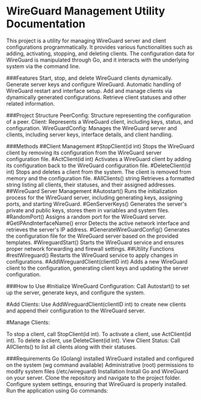 <h1>WireGuard Management Utility Documentation</h1>
This project is a utility for managing WireGuard server and client configurations programmatically. It provides various functionalities such as adding, activating, stopping, and deleting clients. The configuration data for WireGuard is manipulated through Go, and it interacts with the underlying system via the command line.

###Features
Start, stop, and delete WireGuard clients dynamically.
Generate server keys and configure WireGuard.
Automatic handling of WireGuard restart and interface setup.
Add and manage clients via dynamically generated configurations.
Retrieve client statuses and other related information.

###Project Structure
PeerConfig: Structure representing the configuration of a peer.
Client: Represents a WireGuard client, including keys, status, and configuration.
WireGuardConfig: Manages the WireGuard server and clients, including server keys, interface details, and client handling.

###Methods
##Client Management
#StopClient(id int)
Stops the WireGuard client by removing its configuration from the WireGuard server configuration file.
#ActClient(id int)
Activates a WireGuard client by adding its configuration back to the WireGuard configuration file.
#DeleteClient(id int)
Stops and deletes a client from the system. The client is removed from memory and the configuration file.
#AllClients() string
Retrieves a formatted string listing all clients, their statuses, and their assigned addresses.
##WireGuard Server Management
#Autostart()
Runs the initialization process for the WireGuard server, including generating keys, assigning ports, and starting WireGuard.
#GenServerKeys()
Generates the server's private and public keys, stores them in variables and system files.
#RandomPort()
Assigns a random port for the WireGuard server.
#GetIPAndInterfaceName() error
Detects the active network interface and retrieves the server's IP address.
#GenerateWireGuardConfig()
Generates the configuration file for the WireGuard server based on the provided templates.
#WireguardStart()
Starts the WireGuard service and ensures proper network forwarding and firewall settings.
##Utility Functions
#restWireguard()
Restarts the WireGuard service to apply changes in configurations.
#AddWireguardClient(clientID int)
Adds a new WireGuard client to the configuration, generating client keys and updating the server configuration.

###How to Use
#Initialize WireGuard Configuration:
Call Autostart() to set up the server, generate keys, and configure the system.

#Add Clients:
Use AddWireguardClient(clientID int) to create new clients and append their configuration to the WireGuard server.

#Manage Clients:

To stop a client, call StopClient(id int).
To activate a client, use ActClient(id int).
To delete a client, use DeleteClient(id int).
View Client Status:
Call AllClients() to list all clients along with their statuses.

###Requirements
Go (Golang) installed
WireGuard installed and configured on the system (wg command available)
Administrative (root) permissions to modify system files (/etc/wireguard)
Installation
Install Go and WireGuard on your server.
Clone the repository and navigate to the project folder.
Configure system settings, ensuring that WireGuard is properly installed.
Run the application using Go commands:
